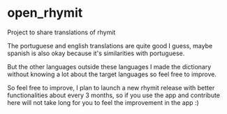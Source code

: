 # open_rhymit
Project to share translations of rhymit

The portuguese and english translations are quite good I guess, maybe spanish is also okay because it's similarities with portuguese.

But the other languages outside these languages I made the dictionary without knowing a lot about the target languages so feel free to improve.

So feel free to improve, I plan to launch a new rhymit release with better functionalities about every 3 months, so if you use the app and contribute here will not take long for you to feel the improvement in the app :)
